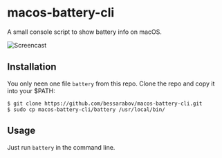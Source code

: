 # macos-battery-cli

A small console script to show battery info on macOS.

![Screencast](https://upload.bessarabov.ru/bessarabov/6ogFiNXfJVpZn1d_2XvRGobV0Yg.png)

## Installation

You only neen one file `battery` from this repo.
Clone the repo and copy it into your $PATH:

    $ git clone https://github.com/bessarabov/macos-battery-cli.git
    $ sudo cp macos-battery-cli/battery /usr/local/bin/

## Usage

Just run `battery` in the command line.
